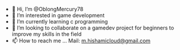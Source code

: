 - 👋 Hi, I’m @OblongMercury78
- 👀 I’m interested in game development
- 🌱 I’m currently learning c programming
- 💞️ I’m looking to collaborate on a gamedev project for beginners to improve my skills in the field
- 📫 How to reach me ... Mail: m.hishamicloud@gmail.com

<!---
OblongMercury78/OblongMercury78 is a ✨ special ✨ repository because its `README.md` (this file) appears on your GitHub profile.
You can click the Preview link to take a look at your changes.
--->
